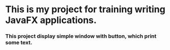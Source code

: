 # This is my project for training writing JavaFX applications.

### This project display simple window with button, which print some text.